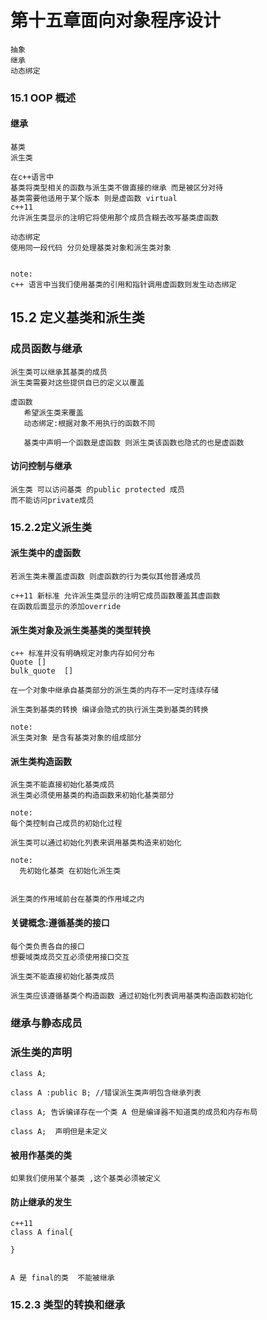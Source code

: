 # 第十五章面向对象程序设计
```
抽象 
继承
动态绑定
```
### 15.1 OOP 概述
#### 继承
```
基类
派生类

在c++语言中
基类将类型相关的函数与派生类不做直接的继承 而是被区分对待
基类需要他适用于某个版本 则是虚函数 virtual
c++11
允许派生类显示的注明它将使用那个成员含糊去改写基类虚函数

动态绑定
使用同一段代码 分贝处理基类对象和派生类对象


note:
c++ 语言中当我们使用基类的引用和指针调用虚函数则发生动态绑定

```
## 15.2 定义基类和派生类
### 成员函数与继承
```
派生类可以继承其基类的成员
派生类需要对这些提供自已的定义以覆盖

虚函数
   希望派生类来覆盖
   动态绑定:根据对象不用执行的函数不同
   
   基类中声明一个函数是虚函数 则派生类该函数也隐式的也是虚函数
```
#### 访问控制与继承
```
派生类 可以访问基类 的public protected 成员
而不能访问private成员

```
### 15.2.2定义派生类
#### 派生类中的虚函数
```
若派生类未覆盖虚函数 则虚函数的行为类似其他普通成员

c++11 新标准 允许派生类显示的注明它成员函数覆盖其虚函数
在函数后面显示的添加override
```
#### 派生类对象及派生类基类的类型转换
```
c++ 标准并没有明确规定对象内存如何分布
Quote []
bulk_quote  []

在一个对象中继承自基类部分的派生类的内存不一定时连续存储

派生类到基类的转换 编译会隐式的执行派生类到基类的转换

note:
派生类对象 是含有基类对象的组成部分
```
#### 派生类构造函数
```
派生类不能直接初始化基类成员
派生类必须使用基类的构造函数来初始化基类部分

note:
每个类控制自己成员的初始化过程

派生类可以通过初始化列表来调用基类构造来初始化

note:
  先初始化基类 在初始化派生类


派生类的作用域前台在基类的作用域之内
```
#### 关键概念:遵循基类的接口
```
每个类负责各自的接口
想要域类成员交互必须使用接口交互

派生类不能直接初始化基类成员

派生类应该遵循基类个构造函数 通过初始化列表调用基类构造函数初始化
```
### 继承与静态成员
### 派生类的声明
```
class A;

class A :public B; //错误派生类声明包含继承列表

class A; 告诉编译存在一个类 A 但是编译器不知道类的成员和内存布局

class A;  声明但是未定义
```
#### 被用作基类的类
```
如果我们使用某个基类 ,这个基类必须被定义
```
#### 防止继承的发生
```
c++11
class A final{

}


A 是 final的类  不能被继承
```
### 15.2.3 类型的转换和继承
```

```
